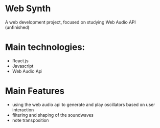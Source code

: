# Web Synth

A web development project, focused on studying Web Audio API (unfinished)

# Main technologies:
  - React.js
  - Javascript
  - Web Audio Api

# Main Features

  - using the web audio api to generate and play oscillators based on user interaction
  - filtering and shaping of the soundwaves
  - note transposition
